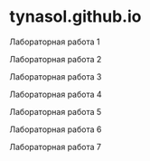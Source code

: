 # tynasol.github.io
Лабораторная работа 1

Лабораторная работа 2

Лабораторная работа 3

Лабораторная работа 4

Лабораторная работа 5

Лабораторная работа 6

Лабораторная работа 7
